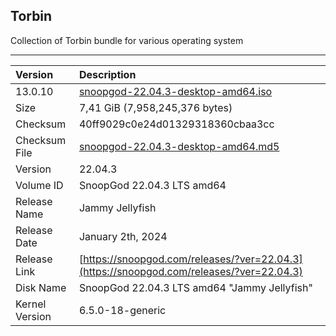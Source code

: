 ## Torbin

Collection of Torbin bundle for various operating system

* * *

| Version | Description |
| :--- | :--- |
| 13.0.10 | [snoopgod-22.04.3-desktop-amd64.iso](https://mega.nz/file/xf1VXRhR#CsM-xDe50lxMirqbjpuXFdu9d-vh0_TRFp1qOe7PcgM) |
| Size | 7,41 GiB (7,958,245,376 bytes) |
| Checksum | 40ff9029c0e24d01329318360cbaa3cc |
| Checksum File | [snoopgod-22.04.3-desktop-amd64.md5](https://mega.nz/file/cTVX2CQS#FtVL7a221Q9J6djSVlxwH2oPQkZsE9EvoXgwimpWdj8) |
| Version | 22.04.3 |
| Volume ID | SnoopGod 22.04.3 LTS amd64 |
| Release Name | Jammy Jellyfish |
| Release Date | January 2th, 2024 |
| Release Link | [https://snoopgod.com/releases/?ver=22.04.3](https://snoopgod.com/releases/?ver=22.04.3) |
| Disk Name | SnoopGod 22.04.3 LTS amd64 "Jammy Jellyfish" |
| Kernel Version | 6.5.0-18-generic |